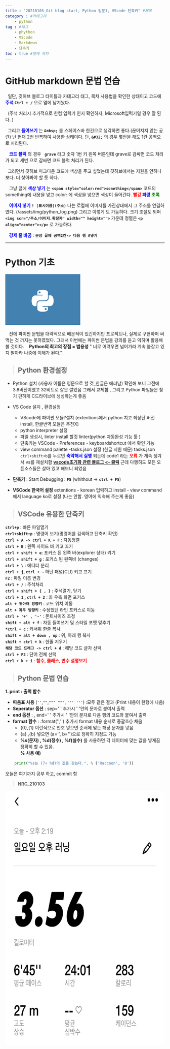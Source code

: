 ```yaml
---
title : "20210103_Git blog start, Python 입문1, VScode 단축키" #제목
category : #카테고리
    - python
tag : #태그
    - phython
    - VScode
    - Markdown
    - 단축키
toc : true #옆에 목차
---
```

# GitHub markdown 문법 연습
&nbsp;&nbsp;일단, 깃허브 블로그 타이틀과 카테고리 태그, 목차 사용법을 확인한 상태이고 코드에 **<span style="color:blue">주석 </span>** **`Ctrl + /`** 으로 옆에 남겨놨다.

&nbsp;&nbsp;(주석 처리시 추가적으로 한컴 입력기 인지 확인하자, Microsoft입력기일 경우 잘 된다. )

&nbsp;&nbsp;그리고 **<span style="color:blue">들여쓰기</span>** 는 **`&nbsp;`** 를 스페이스바 한칸으로 생각하면 좋다.(끊어지지 않는 공란) 난 현재 2번 반복하여 사용한 상태이다. 단, **`&#32;`** 의 경우 몇번을 해도 1칸 공백으로 처리된다.

&nbsp;&nbsp; **<span style="color:blue">코드 블럭</span>** 의 경우 **` grave`** 라고 숫자 1번 키 왼쪽 버튼인데 grave로 감싸면 코드 처리가 되고 세번 으로 감싸면 코드 블럭 처리가 된다.

&nbsp;&nbsp;그러면서 깃허브 마크다운 코드에 색상을 주고 싶었는데 깃허브에서는 지원을 안하나 보다. 더 찾아봐야 할 듯 하다.

&nbsp;&nbsp; 그냥 글에 **<span style="color:blue">색상 넣기</span>** 는 **`<span style="color:red">sonething</span>`** 코드의 something에 내용을 넣고 color: 에 색상을 넣으면 색상이 들어간다. **<span style="color:red">빨강</span> <span style="color:blue">파랑</span> <span style="color:green">초록</span>**

&nbsp;&nbsp; **<span style="color:blue"> 이미지 넣기</span>** **`! [표시이름](주소)`** 나는 로컬에 이미지를 가진상태에서 그 주소를 연결하였다. (/assets/img/python_log.png)
그리고 이렇게 도 가능하다. 크기 조절도 되며 **```<img scr="/주소/이미지.확장자" width="" height="">```**
가운데 정렬은 **`<p align="center"></p>`** 로 가능하다.

&nbsp;&nbsp; **<span style="color:blue">강제 줄 바꿈</span>** : **`문장 끝에 공백2칸-> 다음 행 #넣기`**

---  
  
  
# **Python 기초**

![Python logo](/assets/img/python_logo.png)

&nbsp;&nbsp; 전에 파이썬 문법을 대략적으로 배운적이 있긴하지만 프로젝트나, 실제로 구현하며 써먹는 것 까지는 못하였었다. 그래서 이번에는 파이썬 문법을 강의를 듣고 익히며 활용해볼 것이다.
&nbsp;&nbsp; **Python의 최고의 장점 = 범용성**
" 너무 어려우면 넘어가라 계속 붙잡고 있지 말아라 나중에 이해가 된다."  
  
>## **Python 환경설정**

- Python 설치 (사용자 이름은 영문으로 할 것_한글은 에러남)
확인해 보니 그전에 3.8버전이였고 32비트로 잘못 깔았음 그래서 교체함 , 그리고 Python 파일들은 찾기 편하게 C드라이브에 생성하는게 좋음
- VS Code 설치 , 환경설정
    - VScode에 파이썬 모듈?설치 (extentions에서 python 치고 최상단 버전 install, 한글번역 모듈은 추천X)
    - python interpreter 설정
    - 파일 생성시, linter install 할것 linter(python 자동완성 기능 툴 )
    - 단축키는 VSCode - Preferences  - keyboardshortcut 에서 확인 가능 
    - view command palette -tasks.json 설정 (한글 지원 때문)
    tasks.json `ctrl+shift+b`를 누르면 **<span style="color:blue">축약해서 실행</span>** 되는데 code1 라는 **<spen style="color:red">오류</spen>** 가 계속 생겨서 vs를 재설치함
    **<span style="color:red"> <u>[vscode초기화 관련 블로그 <- 클릭](https://oneday-haru.tistory.com/5)</u></spen>**
    근데 다행히도 모든 오픈소스들은 살아 있고 해보니 되었음  

- **단축키** :
Start Debugging : **`F5`** (whithout -> **`ctrl + F5`**)  
- **VSCode 한국어 설정**
 extentions - korean 입력하고 install - view command에서 language ko로 설정 (나는 안함. 영어에 익숙해 주는게 좋음)  
  
>## **VSCode 유용한 단축키**
  
**`ctrl+p`** : 빠른 파일열기  
**`ctrl+shift+p`** : 명령어 보기(명령어를 검색하고 단축키 확인)  
**`ctrl + A -> ctrl + K + F`** : 자동정렬  
**`ctrl + B`** : 왼쪽 사이드 바 키고 끄기  
**`ctrl + shift + e`**: 포커스 된 왼쪽 바(explorer 상태) 켜기  
**`ctrl + shift + g`** : 포커스 된 왼쪽바 (changes)  
**`ctrl + \`** : 에디터 분리  
**`ctrl + j`, `ctrl + ~`** 하단 패널(CLI) 키고 끄기   
**`F2`** : 파일 이름 변경  
**`ctrl + /`** : 주석처리  
**`ctrl + shift + { , }`** : 주석열기, 닫기  
**`ctrl + 1` , `ctrl + 2`** : 좌 우측 화면 포커스  
**`alt + 위아래 방향키`** : 코드 위치 이동  
**`alt + 좌우 방향키`** : 수정했던 라인 포커스로 이동  
**`ctrl + '+' , '-'`** : 폰트사이즈 조정  
**`shift + alt + f`** : 자동 들여쓰기 및 스타일 포맷 맞추기  
**`*ctrl + c`** : 커서위 한줄 복사  
**`shift + alt + down , up`** : 위, 아래 행 복사  
**`shift + ctrl + k`** : 한줄 지우기  
**`해당 코드 드래그 -> ctrl + d`** : 해당 코드 글자 선택   
**`ctrl + F2`** : 단어 전체 선택   
**`ctrl + k + i`** : **<span style="color:red">함수, 클래스, 변수 설명보기</span>**  


>## **Python 문법 연습**  


**1. print : 출력 함수**  
- **따옴표 사용** (`''`,`""`,`""" """`, `''' '''`) :모두 같은 결과 (Print 내용이 한행에 나옴)  
- **Seperator 옵션** : sep=' ' 추가시 ' '안의 문자로 붙여서 출력  
- **end 옵션** : , end=' ' 추가시 ' '안의 문자로 다음 행의 코드와 붙여서 출력  
- **format 함수** : .format('','') 추가시 format 내용 순서로 중괄호{} 채움  
    - {0},{1} 이런식으로 번호 넣으면 순서에 맞는 해당 문자를 넣음  
    - {a} ,{b} 넣으면 (a='', b='')으로 정확히 지정도 가능  
    - **%s(문자) , %d(정수) , %f(실수)** 를 사용하면 각 데이터에 맞는 값을 넣게끔 정확히 할 수 있음.   
    **% 사용 예)**  
``` python
    print("%s는 (7+ %d)의 값을 갖는다.". % ('Raccoon', '8'))
```  

      
 오늘은 여기까지 공부 하고, commit 함  
  
> **NRC_210103**

<p align="center"><img src="/assets/img/NRC_210103.jpg" width="600" height="800"></p>